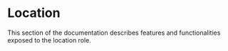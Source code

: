 # Location

<div style="display: none;">
  \page user-location Location
</div>

This section of the documentation describes features and functionalities exposed
to the location role.
